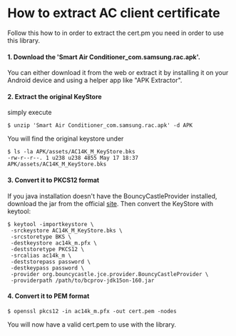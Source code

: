# How to extract AC client certificate
Follow this how to in order to extract the cert.pm you need in order to use this library.

#### 1. Download the 'Smart Air Conditioner_com.samsung.rac.apk'.
You can either download it from the web or extract it by installing it on
your Android device and using a helper app like "APK Extractor".
 
#### 2. Extract the original KeyStore
simply execute
```
$ unzip 'Smart Air Conditioner_com.samsung.rac.apk' -d APK
```
You will find the original keystore under

```
$ ls -la APK/assets/AC14K_M_KeyStore.bks 
-rw-r--r--. 1 u238 u238 4855 May 17 18:37 APK/assets/AC14K_M_KeyStore.bks
```

#### 3. Convert it to PKCS12 format
If you java installation doesn't have the BouncyCastleProvider installed, download
the jar from the official [site](https://www.bouncycastle.org/latest_releases.html).
Then convert the KeyStore with keytool:
```
$ keytool -importkeystore \
 -srckeystore AC14K_M_KeyStore.bks \
 -srcstoretype BKS \
 -destkeystore ac14k_m.pfx \
 -deststoretype PKCS12 \
 -srcalias ac14k_m \
 -deststorepass password \
 -destkeypass password \
 -provider org.bouncycastle.jce.provider.BouncyCastleProvider \
 -providerpath /path/to/bcprov-jdk15on-160.jar
```

#### 4. Convert it to PEM format
```
$ openssl pkcs12 -in ac14k_m.pfx -out cert.pem -nodes
```

You will now have a valid cert.pem to use with the library.

